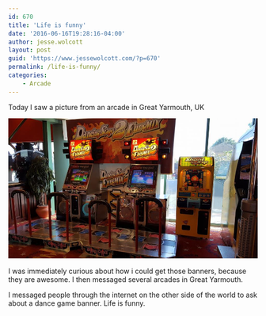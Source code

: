 ```yaml
---
id: 670
title: 'Life is funny'
date: '2016-06-16T19:28:16-04:00'
author: jesse.wolcott
layout: post
guid: 'https://www.jessewolcott.com/?p=670'
permalink: /life-is-funny/
categories:
    - Arcade
---
```


Today I saw a picture from an arcade in Great Yarmouth, UK

![13435449 10157074598935541 560350361994278859 n](/assets/img/2016/06/13435449_10157074598935541_560350361994278859_n.jpg)

I was immediately curious about how i could get those banners, because they are awesome. I then messaged several arcades in Great Yarmouth.

I messaged people through the internet on the other side of the world to ask about a dance game banner. Life is funny.